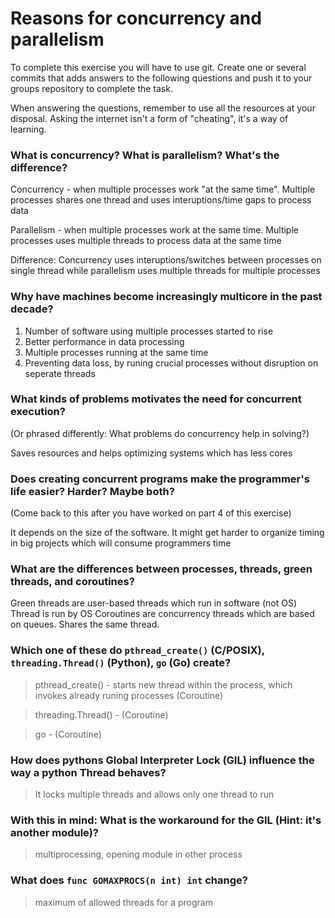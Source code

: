 # Reasons for concurrency and parallelism


To complete this exercise you will have to use git. Create one or several commits that adds answers to the following questions and push it to your groups repository to complete the task.

When answering the questions, remember to use all the resources at your disposal. Asking the internet isn't a form of "cheating", it's a way of learning.

 ### What is concurrency? What is parallelism? What's the difference?
 Concurrency - when multiple processes work "at the same time". Multiple processes shares one thread and uses interuptions/time gaps to process data
 
 Parallelism - when multiple processes work at the same time. Multiple processes uses multiple threads to process data at the same time
 
 Difference: Concurrency uses interuptions/switches between processes on single thread while parallelism uses multiple threads for multiple processes 
 
 ### Why have machines become increasingly multicore in the past decade?
 1. Number of software using multiple processes started to rise
 2. Better performance in data processing
 3. Multiple processes running at the same time
 4. Preventing data loss, by runing crucial processes without disruption on seperate threads
 
 ### What kinds of problems motivates the need for concurrent execution?
 (Or phrased differently: What problems do concurrency help in solving?)
 
 Saves resources and helps optimizing systems which has less cores
 
 ### Does creating concurrent programs make the programmer's life easier? Harder? Maybe both?
 (Come back to this after you have worked on part 4 of this exercise)
 
 It depends on the size of the software. It might get harder to organize timing in big projects which will consume programmers time
 
 ### What are the differences between processes, threads, green threads, and coroutines?

 Green threads are user-based threads which run in software (not OS)
 Thread is run by OS
 Coroutines are concurrency threads which are based on queues. Shares the same thread.
 
 ### Which one of these do `pthread_create()` (C/POSIX), `threading.Thread()` (Python), `go` (Go) create?
 > pthread_create() - starts new thread within the process, which invokes already runing processes (Coroutine)
 
 >threading.Thread() - (Coroutine)
 
 >go - (Coroutine)
 
 ### How does pythons Global Interpreter Lock (GIL) influence the way a python Thread behaves?
 > It locks multiple threads and allows only one thread to run
 
 
 ### With this in mind: What is the workaround for the GIL (Hint: it's another module)?
 > multiprocessing, opening module in other process
 
 ### What does `func GOMAXPROCS(n int) int` change? 
 > maximum of allowed threads for a program

